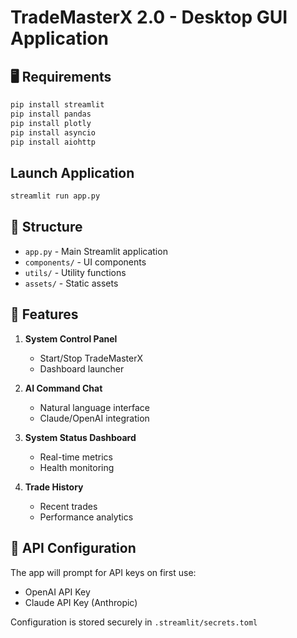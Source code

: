 # TradeMasterX 2.0 - Desktop GUI Application

## 🖥️ Requirements

```bash
pip install streamlit
pip install pandas
pip install plotly
pip install asyncio
pip install aiohttp
```

##  Launch Application

```bash
streamlit run app.py
```

## 📁 Structure

- `app.py` - Main Streamlit application
- `components/` - UI components
- `utils/` - Utility functions
- `assets/` - Static assets

## 🎯 Features

1. **System Control Panel**
   - Start/Stop TradeMasterX
   - Dashboard launcher

2. **AI Command Chat**
   - Natural language interface
   - Claude/OpenAI integration

3. **System Status Dashboard**
   - Real-time metrics
   - Health monitoring

4. **Trade History**
   - Recent trades
   - Performance analytics

## 🔑 API Configuration

The app will prompt for API keys on first use:
- OpenAI API Key
- Claude API Key (Anthropic)

Configuration is stored securely in `.streamlit/secrets.toml`
